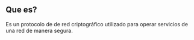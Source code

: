 ## Que es?
Es un protocolo de de red criptográfico utilizado para operar servicios de una red de manera segura.
